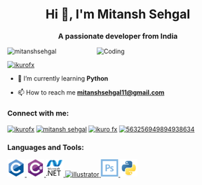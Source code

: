<h1 align="center">Hi 👋, I'm Mitansh Sehgal</h1>
<h3 align="center">A passionate developer from India</h3>
<img align="right" alt="Coding" width="300"src="https://miro.medium.com/max/1400/1*vJjJ3Mdok6Rvxx85IIRqBQ.gif">

<p align="left"> <img src="https://komarev.com/ghpvc/?username=mitanshsehgal&label=Profile%20views&color=0e75b6&style=flat" alt="mitanshsehgal" /> </p>

<p align="left"> <a href="https://twitter.com/ikurofx" target="blank"><img src="https://img.shields.io/twitter/follow/ikurofx?logo=twitter&style=for-the-badge" alt="ikurofx" /></a> </p>

- 🌱 I’m currently learning **Python**

- 📫 How to reach me **mitanshsehgal11@gmail.com**

<h3 align="left">Connect with me:</h3>
<p align="left">
<a href="https://twitter.com/ikurofx" target="blank"><img align="center" src="https://raw.githubusercontent.com/rahuldkjain/github-profile-readme-generator/master/src/images/icons/Social/twitter.svg" alt="ikurofx" height="30" width="40" /></a>
<a href="https://linkedin.com/in/mitansh sehgal" target="blank"><img align="center" src="https://raw.githubusercontent.com/rahuldkjain/github-profile-readme-generator/master/src/images/icons/Social/linked-in-alt.svg" alt="mitansh sehgal" height="30" width="40" /></a>
<a href="https://www.behance.net/ikuro fx" target="blank"><img align="center" src="https://raw.githubusercontent.com/rahuldkjain/github-profile-readme-generator/master/src/images/icons/Social/behance.svg" alt="ikuro fx" height="30" width="40" /></a>
<a href="https://discord.gg/563256949894938634" target="blank"><img align="center" src="https://raw.githubusercontent.com/rahuldkjain/github-profile-readme-generator/master/src/images/icons/Social/discord.svg" alt="563256949894938634" height="30" width="40" /></a>
</p>

<h3 align="left">Languages and Tools:</h3>
<p align="left"> <a href="https://www.cprogramming.com/" target="_blank" rel="noreferrer"> <img src="https://raw.githubusercontent.com/devicons/devicon/master/icons/c/c-original.svg" alt="c" width="40" height="40"/> </a> <a href="https://www.w3schools.com/cs/" target="_blank" rel="noreferrer"> <img src="https://raw.githubusercontent.com/devicons/devicon/master/icons/csharp/csharp-original.svg" alt="csharp" width="40" height="40"/> </a> <a href="https://dotnet.microsoft.com/" target="_blank" rel="noreferrer"> <img src="https://raw.githubusercontent.com/devicons/devicon/master/icons/dot-net/dot-net-original-wordmark.svg" alt="dotnet" width="40" height="40"/> </a> <a href="https://www.adobe.com/in/products/illustrator.html" target="_blank" rel="noreferrer"> <img src="https://www.vectorlogo.zone/logos/adobe_illustrator/adobe_illustrator-icon.svg" alt="illustrator" width="40" height="40"/> </a> <a href="https://www.photoshop.com/en" target="_blank" rel="noreferrer"> <img src="https://raw.githubusercontent.com/devicons/devicon/master/icons/photoshop/photoshop-line.svg" alt="photoshop" width="40" height="40"/> </a> <a href="https://www.python.org" target="_blank" rel="noreferrer"> <img src="https://raw.githubusercontent.com/devicons/devicon/master/icons/python/python-original.svg" alt="python" width="40" height="40"/> </a> </p>
